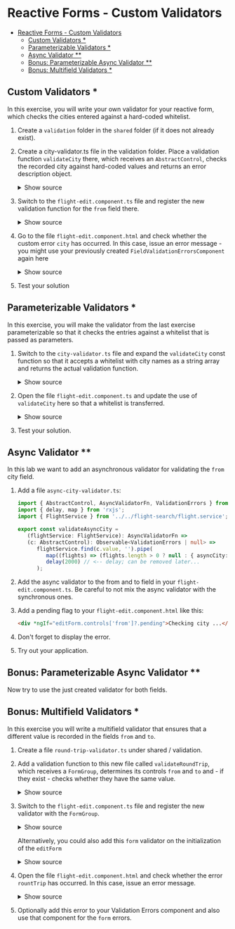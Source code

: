 # Reactive Forms - Custom Validators

* [Reactive Forms - Custom Validators](#reactive-forms---custom-validators)
  * [Custom Validators *](#custom-validators-)
  * [Parameterizable Validators *](#parametrizable-validators-)
  * [Async Validator **](#async-validator-)
  * [Bonus: Parameterizable Async Validator **](#bonus-parametrizable-async-validator-)
  * [Bonus: Multifield Validators *](#bonus-multifield-validators-)

## Custom Validators *

In this exercise, you will write your own validator for your reactive form, which checks the cities entered against a hard-coded whitelist.

1. Create a ``validation`` folder in the ``shared`` folder (if it does not already exist).

2. Create a city-validator.ts file in the validation folder. Place a validation function ``validateCity`` there, which receives an ``AbstractControl``, checks the recorded city against hard-coded values and returns an error description object.

    <details>
    <summary>Show source</summary>
    <p>

    ```typescript
    import { AbstractControl, ValidationErrors } from '@angular/forms';

    export const validateCity = (c: AbstractControl): ValidationErrors | null => {
      const validCities: string[] = ['Graz', 'Wien', 'Hamburg', 'Berlin'];
      
      if (c.value && !validCities.includes(c.value)) {
        return {
          city: {
            actualValue: c.value,
            validCities: validCities.join(', ')
          }
        }
      }
   
      return null;
    }
    ```

    </p>
    </details>

3. Switch to the ``flight-edit.component.ts`` file and register the new validation function for the ``from`` field there.

    <details>
    <summary>Show source</summary>
    <p>

    ```typescript
    [...]
    import { validateCity } from '[...]';

    @Component({
      [...]
    })
    export class FlightEditComponent {
      [...]
   
      editForm = this.fb.group({
        [...]
        from: ['', [[...], validateCity]],
        [...]
      });
    }
    ```
    </p>
    </details>

4. Go to the file ``flight-edit.component.html`` and check whether the custom error ``city`` has occurred. In this case, issue an error message - you might use your previously created ``FieldValidationErrorsComponent`` again here

    <details>
    <summary>Show source</summary>
    <p>

    ```html
    [...]
    <!-- better use your Validation Errors component -->
    <div *ngIf="editForm.controls['from']?.hasError('city')" class="text-danger">
      ...city...
    </div>
    [...]
    ```

    </p>
    </details>

5. Test your solution

## Parameterizable Validators *

In this exercise, you will make the validator from the last exercise parameterizable so that it checks the entries against a whitelist that is passed as parameters.

1. Switch to the ``city-validator.ts`` file and expand the ``validateCity`` const function so that it accepts a whitelist with city names as a string array and returns the actual validation function.

    <details>
    <summary>Show source</summary>
    <p>

    ```typescript
    import { AbstractControl, ValidationErrors, ValidatorFn } from '@angular/forms';

    export const validateCity =
      (validCities: string[]): ValidatorFn =>
      (c: AbstractControl): ValidationErrors | null => {
        if (c.value && !validCities.includes(c.value)) {
          return {
            city: {
              actualCity: c.value,
              validCities: validCities.join(', ')
            }
          };
        }

      return null;
    };
    ```

    </p>
    </details>

2. Open the file ``flight-edit.component.ts`` and update the use of ``validateCity`` here so that a whitelist is transferred.

    <details>
    <summary>Show source</summary>
    <p>

    ```typescript
    [...]
   
    editForm = this.fb.group({
      [...]
      from: ['', [[...], validateCity(['Graz', 'Wien', 'Hamburg', 'Berlin'])]],
      [...]
    });
   
    [...]
    ```

    </p>
    </details>

3. Test your solution.

## Async Validator **

In this lab we want to add an asynchronous validator for validating the ``from`` city field.

1. Add a file `async-city-validator.ts`:

   ```typescript
   import { AbstractControl, AsyncValidatorFn, ValidationErrors } from '@angular/forms';
   import { delay, map } from 'rxjs';
   import { FlightService } from '../../flight-search/flight.service';
   
   export const validateAsyncCity =
      (flightService: FlightService): AsyncValidatorFn =>
      (c: AbstractControl): Observable<ValidationErrors | null> =>
         flightService.find(c.value, '').pipe(
            map((flights) => (flights.length > 0 ? null : { asyncCity: { value: c.value } })),
            delay(2000) // <-- delay; can be removed later...
         );
   ```

2. Add the async validator to the from and to field in your `flight-edit.component.ts`. Be careful to not mix the async validator with the synchronous ones.

3. Add a pending flag to your `flight-edit.component.html` like this:

   ```html
   <div *ngIf="editForm.controls['from']?.pending">Checking city ...</div
   ```

4. Don't forget to display the error.

5. Try out your application.

## Bonus: Parameterizable Async Validator **

Now try to use the just created validator for both fields.

## Bonus: Multifield Validators *

In this exercise you will write a multifield validator that ensures that a different value is recorded in the fields ``from`` and ``to``.

1. Create a file ``round-trip-validator.ts`` under shared / validation.

2. Add a validation function to this new file called ``validateRoundTrip``, which receives a ``FormGroup``, determines its controls ``from`` and ``to`` and - if they exist - checks whether they have the same value.

    <details>
    <summary>Show source</summary>
    <p>

    ```typescript
    import { AbstractControl, FormGroup, ValidationErrors } from '@angular/forms';

    export const validateRoundTrip = (c: AbstractControl): ValidationErrors | null => {
       const formGroup = c as FormGroup;
       const fromCtrl = formGroup.controls['from'];
       const toCtrl = formGroup.controls['to'];

       if (!fromCtrl || !toCtrl || !fromCtrl.value) {
         return null
       };

       if (fromCtrl.value === toCtrl.value) {
           return { roundTrip: true };
       }

       return null;
    }
    ```
    </p>
    </details>

3. Switch to the ``flight-edit.component.ts`` file and register the new validator with the ``FormGroup``.

    <details>
    <summary>Show source</summary>
    <p>

    ```typescript
    [...]
    import { validateRountTrip } from '[...]';

    @Component({
      [...]
    })
    export class FlightEditComponent {
      [...]
   
      constructor([...]) {
        [...]
   
        this.editForm.validator = validateRoundTrip;
      }
   
      [...]
    }
    ```
    </p>
    </details>

   Alternatively, you could also add this ``form`` validator on the initialization of the ``editForm``

    <details>
    <summary>Show source</summary>
    <p>

    ```typescript
    [...]
    import { validateRountTrip } from '[...]';

    @Component({
      [...]
    })
    export class FlightEditComponent {
      [...]
   
      editForm = this.fb.group(
        {
          id: [0, Validators.required],
          from: ['', [Validators.required, Validators.minLength(3), Validators.maxLength(15)], validateAsyncCity(this.flightService)],
          to: [
            '',
            [Validators.required, Validators.minLength(3), Validators.maxLength(15), validateCity(['Graz', 'Wien', 'Hamburg', 'Berlin'])]
          ],
          date: ['', [Validators.required, Validators.minLength(33), Validators.maxLength(33)]]
        },
        { validators: validateRoundTrip }
      );
   
      [...]
    }
    ```
    </p>
    </details>
   
4. Open the file ``flight-edit.component.html`` and check whether the error ``rountTrip`` has occurred. In this case, issue an error message.

    <details>
    <summary>Show source</summary>
    <p>

    ```html
    [...]
    <div *ngIf="editForm.hasError('roundTrip')" class="text-danger">
      ...roundTrip...
    </div>
    [...]
    ```

    </p>
    </details>

5. Optionally add this error to your Validation Errors component and also use that component for the ``form`` errors.
